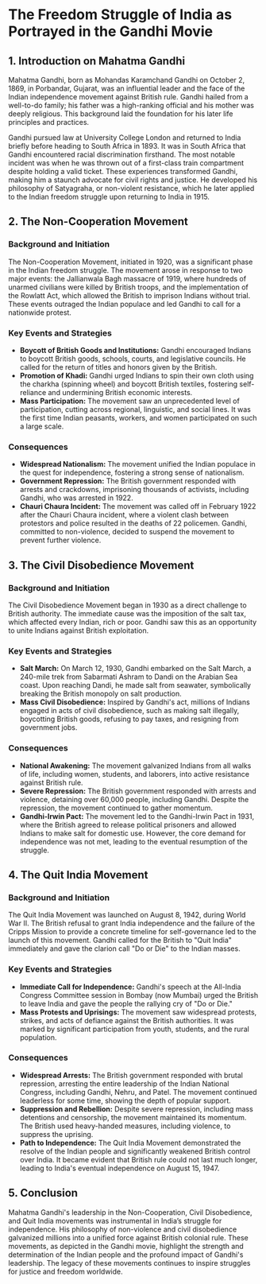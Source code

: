 # The Freedom Struggle of India as Portrayed in the Gandhi Movie

## 1. Introduction on Mahatma Gandhi


Mahatma Gandhi, born as Mohandas Karamchand Gandhi on October 2, 1869, in Porbandar, Gujarat, was an influential leader and the face of the Indian independence movement against British rule. Gandhi hailed from a well-to-do family; his father was a high-ranking official and his mother was deeply religious. This background laid the foundation for his later life principles and practices.

Gandhi pursued law at University College London and returned to India briefly before heading to South Africa in 1893. It was in South Africa that Gandhi encountered racial discrimination firsthand. The most notable incident was when he was thrown out of a first-class train compartment despite holding a valid ticket. These experiences transformed Gandhi, making him a staunch advocate for civil rights and justice. He developed his philosophy of Satyagraha, or non-violent resistance, which he later applied to the Indian freedom struggle upon returning to India in 1915.

## 2. The Non-Cooperation Movement

### Background and Initiation
The Non-Cooperation Movement, initiated in 1920, was a significant phase in the Indian freedom struggle. The movement arose in response to two major events: the Jallianwala Bagh massacre of 1919, where hundreds of unarmed civilians were killed by British troops, and the implementation of the Rowlatt Act, which allowed the British to imprison Indians without trial. These events outraged the Indian populace and led Gandhi to call for a nationwide protest.

### Key Events and Strategies
- **Boycott of British Goods and Institutions:** Gandhi encouraged Indians to boycott British goods, schools, courts, and legislative councils. He called for the return of titles and honors given by the British.
- **Promotion of Khadi:** Gandhi urged Indians to spin their own cloth using the charkha (spinning wheel) and boycott British textiles, fostering self-reliance and undermining British economic interests.
- **Mass Participation:** The movement saw an unprecedented level of participation, cutting across regional, linguistic, and social lines. It was the first time Indian peasants, workers, and women participated on such a large scale.


### Consequences
- **Widespread Nationalism:** The movement unified the Indian populace in the quest for independence, fostering a strong sense of nationalism.
- **Government Repression:** The British government responded with arrests and crackdowns, imprisoning thousands of activists, including Gandhi, who was arrested in 1922.
- **Chauri Chaura Incident:** The movement was called off in February 1922 after the Chauri Chaura incident, where a violent clash between protestors and police resulted in the deaths of 22 policemen. Gandhi, committed to non-violence, decided to suspend the movement to prevent further violence.

## 3. The Civil Disobedience Movement

### Background and Initiation
The Civil Disobedience Movement began in 1930 as a direct challenge to British authority. The immediate cause was the imposition of the salt tax, which affected every Indian, rich or poor. Gandhi saw this as an opportunity to unite Indians against British exploitation.

### Key Events and Strategies
- **Salt March:** On March 12, 1930, Gandhi embarked on the Salt March, a 240-mile trek from Sabarmati Ashram to Dandi on the Arabian Sea coast. Upon reaching Dandi, he made salt from seawater, symbolically breaking the British monopoly on salt production.
- **Mass Civil Disobedience:** Inspired by Gandhi's act, millions of Indians engaged in acts of civil disobedience, such as making salt illegally, boycotting British goods, refusing to pay taxes, and resigning from government jobs.


### Consequences
- **National Awakening:** The movement galvanized Indians from all walks of life, including women, students, and laborers, into active resistance against British rule.
- **Severe Repression:** The British government responded with arrests and violence, detaining over 60,000 people, including Gandhi. Despite the repression, the movement continued to gather momentum.
- **Gandhi-Irwin Pact:** The movement led to the Gandhi-Irwin Pact in 1931, where the British agreed to release political prisoners and allowed Indians to make salt for domestic use. However, the core demand for independence was not met, leading to the eventual resumption of the struggle.

## 4. The Quit India Movement

### Background and Initiation
The Quit India Movement was launched on August 8, 1942, during World War II. The British refusal to grant India independence and the failure of the Cripps Mission to provide a concrete timeline for self-governance led to the launch of this movement. Gandhi called for the British to "Quit India" immediately and gave the clarion call "Do or Die" to the Indian masses.

### Key Events and Strategies
- **Immediate Call for Independence:** Gandhi's speech at the All-India Congress Committee session in Bombay (now Mumbai) urged the British to leave India and gave the people the rallying cry of "Do or Die."
- **Mass Protests and Uprisings:** The movement saw widespread protests, strikes, and acts of defiance against the British authorities. It was marked by significant participation from youth, students, and the rural population.


### Consequences
- **Widespread Arrests:** The British government responded with brutal repression, arresting the entire leadership of the Indian National Congress, including Gandhi, Nehru, and Patel. The movement continued leaderless for some time, showing the depth of popular support.
- **Suppression and Rebellion:** Despite severe repression, including mass detentions and censorship, the movement maintained its momentum. The British used heavy-handed measures, including violence, to suppress the uprising.
- **Path to Independence:** The Quit India Movement demonstrated the resolve of the Indian people and significantly weakened British control over India. It became evident that British rule could not last much longer, leading to India's eventual independence on August 15, 1947.

## 5. Conclusion

Mahatma Gandhi's leadership in the Non-Cooperation, Civil Disobedience, and Quit India movements was instrumental in India’s struggle for independence. His philosophy of non-violence and civil disobedience galvanized millions into a unified force against British colonial rule. These movements, as depicted in the Gandhi movie, highlight the strength and determination of the Indian people and the profound impact of Gandhi's leadership. The legacy of these movements continues to inspire struggles for justice and freedom worldwide.
